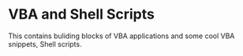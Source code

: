 # VBA and Shell Scripts
This contains buliding blocks of VBA applications and some cool VBA snippets, Shell scripts.
